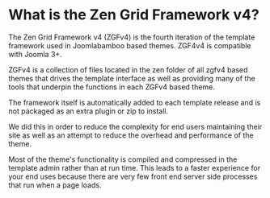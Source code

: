 What is the Zen Grid Framework v4?
====

The Zen Grid Framework v4 (ZGFv4) is the fourth iteration of the template framework used in Joomlabamboo based themes. ZGF4v4 is compatible with Joomla 3+.

ZGFv4 is a collection of files located in the zen folder of all zgfv4 based themes that drives the template interface as well as providing many of the tools that underpin  the functions in each ZGFv4 based theme.

The framework itself is automatically added to each template release and is not packaged as an extra plugin or zip to install.

We did this in order to reduce the complexity for end users maintaining their site as well as an attempt to reduce the overhead and performance of the theme.

Most of the theme's functionality is compiled and compressed in the template admin rather than at run time. This leads to a faster experience for your end uses because there are very few front end server side processes that run when a page loads. 


